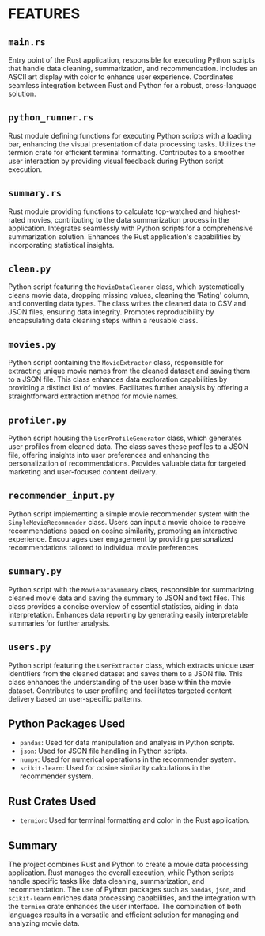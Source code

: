 # FEATURES
<!-- Intending to use py-pack by cargo for virtualenv TODO: check requirments -->
<!-- TODO: try pypack, check requirements, test executable -->

## `main.rs`
Entry point of the Rust application, responsible for executing Python scripts
that handle data cleaning, summarization, and recommendation. Includes an ASCII
art display with color to enhance user experience. Coordinates seamless
integration between Rust and Python for a robust, cross-language solution.

## `python_runner.rs`
Rust module defining functions for executing Python scripts with a loading bar,
enhancing the visual presentation of data processing tasks. Utilizes the termion
crate for efficient terminal formatting. Contributes to a smoother user
interaction by providing visual feedback during Python script execution.

## `summary.rs`
Rust module providing functions to calculate top-watched and highest-rated
movies, contributing to the data summarization process in the application.
Integrates seamlessly with Python scripts for a comprehensive summarization
solution. Enhances the Rust application's capabilities by incorporating
statistical insights.

## `clean.py`
Python script featuring the `MovieDataCleaner` class, which systematically
cleans movie data, dropping missing values, cleaning the 'Rating' column, and
converting data types. The class writes the cleaned data to CSV and JSON files,
ensuring data integrity. Promotes reproducibility by encapsulating data cleaning
steps within a reusable class.

## `movies.py`
Python script containing the `MovieExtractor` class, responsible for
extracting unique movie names from the cleaned dataset and saving them to a JSON
file. This class enhances data exploration capabilities by providing a distinct
list of movies. Facilitates further analysis by offering a straightforward
extraction method for movie names.

## `profiler.py`
Python script housing the `UserProfileGenerator` class, which generates user
profiles from cleaned data. The class saves these profiles to a JSON file,
offering insights into user preferences and enhancing the personalization of
recommendations. Provides valuable data for targeted marketing and user-focused
content delivery.

## `recommender_input.py`
Python script implementing a simple movie recommender system with the
`SimpleMovieRecommender` class. Users can input a movie choice to receive
recommendations based on cosine similarity, promoting an interactive
experience. Encourages user engagement by providing personalized
recommendations tailored to individual movie preferences.

## `summary.py`
Python script with the `MovieDataSummary` class, responsible for summarizing
cleaned movie data and saving the summary to JSON and text files. This class
provides a concise overview of essential statistics, aiding in data
interpretation. Enhances data reporting by generating easily interpretable
summaries for further analysis.

## `users.py`
Python script featuring the `UserExtractor` class, which extracts unique user
identifiers from the cleaned dataset and saves them to a JSON file. This class
enhances the understanding of the user base within the movie dataset.
Contributes to user profiling and facilitates targeted content delivery based
on user-specific patterns.

## Python Packages Used
- `pandas`: Used for data manipulation and analysis in Python scripts.
- `json`: Used for JSON file handling in Python scripts.
- `numpy`: Used for numerical operations in the recommender system.
- `scikit-learn`: Used for cosine similarity calculations in the recommender
  system.

## Rust Crates Used
- `termion`: Used for terminal formatting and color in the Rust application.

## Summary
The project combines Rust and Python to create a movie data processing
application. Rust manages the overall execution, while Python scripts handle
specific tasks like data cleaning, summarization, and recommendation. The use
of Python packages such as `pandas`, `json`, and `scikit-learn` enriches data
processing capabilities, and the integration with the `termion` crate enhances
the user interface. The combination of both languages results in a versatile
and efficient solution for managing and analyzing movie data.
